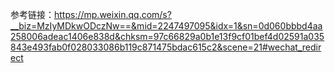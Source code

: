 参考链接：https://mp.weixin.qq.com/s?__biz=MzIyMDkwODczNw==&mid=2247497095&idx=1&sn=0d060bbbd4aa258006adeac1406e838d&chksm=97c66829a0b1e13f9cf01bef4d02591a035843e493fab0f028033086b119c871475bdac615c2&scene=21#wechat_redirect

